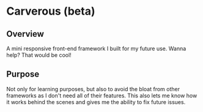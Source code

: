 # Carverous (beta)

## Overview
A mini responsive front-end framework I built for my future use.
Wanna help? That would be cool!

## Purpose
Not only for learning purposes, but also to avoid the bloat from other frameworks
as I don't need all of their features. This also lets me know how it works behind
the scenes and gives me the ability to fix future issues.
